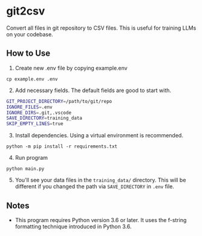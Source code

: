 # git2csv

Convert all files in git repository to CSV files. This is useful for training LLMs on your codebase.

## How to Use

1. Create new .env file by copying example.env
```shell
cp example.env .env
```
2. Add necessary fields. The default fields are good to start with.
```bash
GIT_PROJECT_DIRECTORY=/path/to/git/repo
IGNORE_FILES=.env
IGNORE_DIRS=.git,.vscode
SAVE_DIRECTORY=training_data
SKIP_EMPTY_LINES=true
```
3. Install dependencies. Using a virtual environment is recommended.
```shell
python -m pip install -r requirements.txt
```
4. Run program
```shell
python main.py
```
5. You'll see your data files in the ```training_data/``` directory. This will be different if you changed the path via ```SAVE_DIRECTORY``` in ```.env``` file.


## Notes
- This program requires Python version 3.6 or later. It uses the f-string formatting technique introduced in Python 3.6.